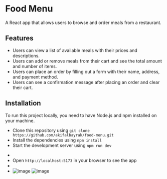 # Food Menu

A React app that allows users to browse and order meals from a restaurant.

## Features

- Users can view a list of available meals with their prices and descriptions.
- Users can add or remove meals from their cart and see the total amount and number of items.
- Users can place an order by filling out a form with their name, address, and payment method.
- Users can see a confirmation message after placing an order and clear their cart.

## Installation

To run this project locally, you need to have Node.js and npm installed on your machine.

- Clone this repository using `git clone https://github.com/akifalbayrak/food-menu.git`
- Install the dependencies using `npm install`
- Start the development server using `npm run dev`
<!-- - Split terminal and navigate to the project backend folder using `cd backend` -->
<!-- - Install the dependencies using `npm install` -->
<!-- - Start the backend server using `node app.js` -->
- 
- Open `http://localhost:5173` in your browser to see the app
- 
- ![image](https://github.com/akifalbayrak/Restaurant-Menu/assets/142679378/47535a1c-3a74-4887-8dc7-a66b8fcb3b83)
![image](https://github.com/akifalbayrak/Restaurant-Menu/assets/142679378/7cff5105-c4d2-49a7-9de5-aa16861d1cea)
